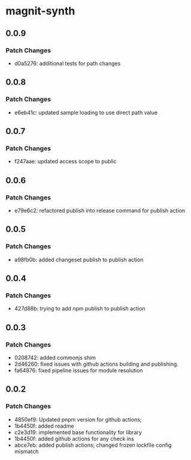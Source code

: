 # magnit-synth

## 0.0.9

### Patch Changes

- d0a5276: additional tests for path changes

## 0.0.8

### Patch Changes

- e6eb41c: updated sample loading to use direct path value

## 0.0.7

### Patch Changes

- f247aae: updated access scope to public

## 0.0.6

### Patch Changes

- e79e6c2: refactored publish into release command for publish action

## 0.0.5

### Patch Changes

- a98fb0b: added changeset publish to publish action

## 0.0.4

### Patch Changes

- 427d88b: trying to add npm publish to publish action

## 0.0.3

### Patch Changes

- 0208742: added commonjs shim
- 2d46260: fixed issues with github actions building and publishing.
- fa64876: fixed pipeline issues for module resolution

## 0.0.2

### Patch Changes

- 4850ef9: Updated pnpm version for github actions;
- 1b4450f: added readme
- c2e3d19: implemented base functionality for library
- 1b4450f: added github actions for any check ins
- abce7eb: added publish actions; changed frozen lockfile config mismatch
